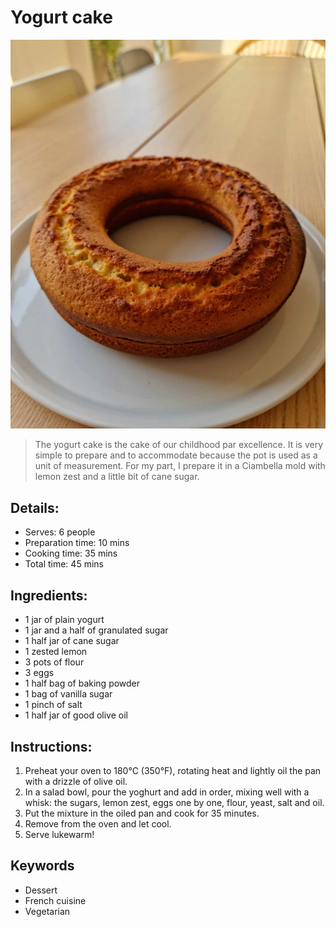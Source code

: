 # Yogurt cake 

![Yogurt Cake](https://github.com/anamorph/recettes/blob/main/photos/fr-dessert-gateau-au-yaourt-01.jpg?raw=true)

> The yogurt cake is the cake of our childhood par excellence. It is very simple to prepare and to accommodate because the pot is used as a unit of measurement. For my part, I prepare it in a Ciambella mold with lemon zest and a little bit of cane sugar.

## Details:
* Serves: 6 people 
* Preparation time: 10 mins 
* Cooking time: 35 mins 
* Total time: 45 mins 

## Ingredients: 
* 1 jar of plain yogurt 
* 1 jar and a half of granulated sugar
* 1 half jar of cane sugar 
* 1 zested lemon
* 3 pots of flour 
* 3 eggs 
* 1 half bag of baking powder 
* 1 bag of vanilla sugar 
* 1 pinch of salt 
* 1 half jar of good olive oil 

## Instructions:
1. Preheat your oven to 180°C (350°F), rotating heat and lightly oil the pan with a drizzle of olive oil. 
1. In a salad bowl, pour the yoghurt and add in order, mixing well with a whisk: the sugars, lemon zest, eggs one by one, flour, yeast, salt and oil.
1. Put the mixture in the oiled pan and cook for 35 minutes. 
1. Remove from the oven and let cool. 
1. Serve lukewarm!

## Keywords
* Dessert
* French cuisine
* Vegetarian